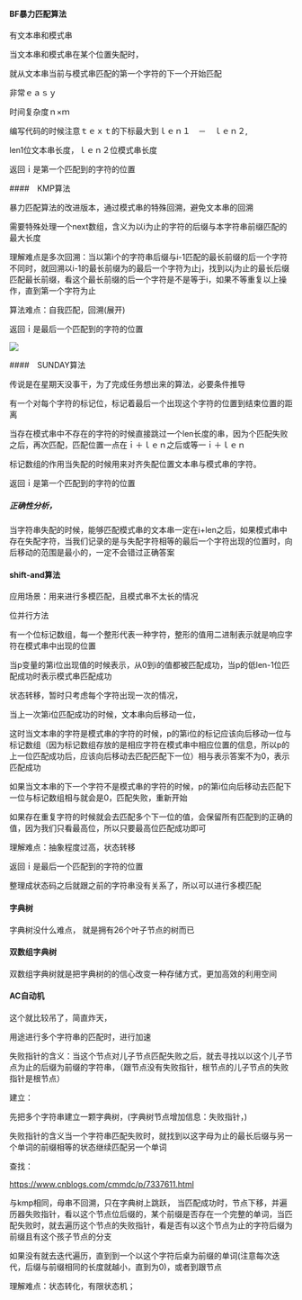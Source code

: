#### BF暴力匹配算法

有文本串和模式串

当文本串和模式串在某个位置失配时，

就从文本串当前与模式串匹配的第一个字符的下一个开始匹配

非常ｅａｓｙ

时间复杂度ｎ×ｍ

编写代码的时候注意ｔｅｘｔ的下标最大到ｌｅｎ１　－　ｌｅｎ２,

len1位文本串长度，ｌｅｎ２位模式串长度

返回ｉ是第一个匹配到的字符的位置

####　KMP算法

暴力匹配算法的改进版本，通过模式串的特殊回溯，避免文本串的回溯

需要特殊处理一个next数组，含义为以i为止的字符的后缀与本字符串前缀匹配的最大长度

理解难点是多次回溯：当以第i个的字符串后缀与i-1匹配的最长前缀的后一个字符不同时，就回溯以i-1的最长前缀为的最后一个字符为止j，找到以j为止的最长后缀匹配最长前缀，看这个最长前缀的后一个字符是不是等于i，如果不等重复以上操作，直到第一个字符为止

算法难点：自我匹配，回溯(展开)

返回ｉ是最后一个匹配到的字符的位置



![](/home/tesla/github/learn/4.date_structure/string_mathing/IMG_20181230_154202.jpg)

####　SUNDAY算法

传说是在星期天没事干，为了完成任务想出来的算法，必要条件推导

有一个对每个字符的标记位，标记着最后一个出现这个字符的位置到结束位置的距离

当存在模式串中不存在的字符的时候直接跳过一个len长度的串，因为个匹配失败之后，再次匹配，匹配位置一点在ｉ＋ｌｅｎ之后或等一ｉ＋ｌｅｎ

标记数组的作用当失配的时候用来对齐失配位置文本串与模式串的字符。



返回ｉ是第一个匹配到的字符的位置

##### 正确性分析，

当字符串失配的时候，能够匹配模式串的文本串一定在i+len之后，如果模式串中存在失配字符，当我们记录的是与失配字符相等的最后一个字符出现的位置时，向后移动的范围是最小的，一定不会错过正确答案

#### shift-and算法

应用场景：用来进行多模匹配，且模式串不太长的情况

位并行方法

有一个位标记数组，每一个整形代表一种字符，整形的值用二进制表示就是响应字符在模式串中出现的位置

当p变量的第i位出现值的时候表示，从0到i的值都被匹配成功，当p的低len-1位匹配成功时表示模式串匹配成功

状态转移，暂时只考虑每个字符出现一次的情况，

当上一次第i位匹配成功的时候，文本串向后移动一位，

这时当文本串的字符是模式串的字符的时候，p的第i位的标记应该向后移动一位与标记数组（因为标记数组存放的是相应字符在模式串中相应位置的信息，所以p的上一位匹配成功后，应该向后移动去匹配匹配下一位）相与表示答案不为0，表示匹配成功

如果当文本串的下一个字符不是模式串的字符的时候，p的第i位向后移动去匹配下一位与标记数组相与就会是0，匹配失败，重新开始

如果存在重复字符的时候就会去匹配多个下一位的值，会保留所有匹配到的正确的值，因为我们只看最高位，所以只要最高位匹配成功即可



理解难点：抽象程度过高，状态转移



返回ｉ是最后一个匹配到的字符的位置

整理成状态码之后就跟之前的字符串没有关系了，所以可以进行多模匹配



#### 字典树

字典树没什么难点，	就是拥有26个叶子节点的树而已

#### 双数组字典树

双数组字典树就是把字典树的的信心改变一种存储方式，更加高效的利用空间



#### AC自动机

这个就比较吊了，简直炸天，

用途进行多个字符串的匹配时，进行加速

失败指针的含义：当这个节点对儿子节点匹配失败之后，就去寻找以以这个儿子节点为止的后缀为前缀的字符串，（跟节点没有失败指针，根节点的儿子节点的失败指针是根节点）



建立：

先把多个字符串建立一颗字典树，(字典树节点增加信息：失败指针，)

失败指针的含义当一个字符串匹配失败时，就找到以这字母为止的最长后缀与另一个单词的前缀相等的状态继续匹配另一个单词

查找：

https://www.cnblogs.com/cmmdc/p/7337611.html

与kmp相同，母串不回溯，只在字典树上跳跃， 当匹配成功时，节点下移，并遍历器失败指针，看以这个节点位后缀的，某个前缀是否存在一个完整的单词，当匹配失败时，就去遍历这个节点的失败指针，看是否有以这个节点为止的字符后缀为前缀且有这个孩子节点的分支

如果没有就去迭代遍历，直到到一个以这个字符后桌为前缀的单词(注意每次迭代，后缀与前缀相同的长度就越小，直到为0)，或者到跟节点



理解难点：状态转化，有限状态机；